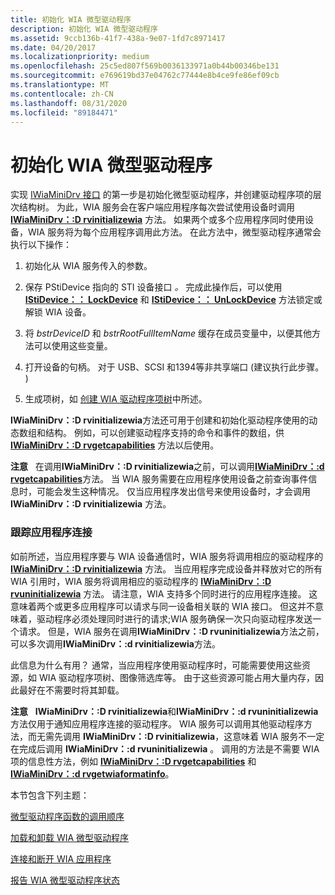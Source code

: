 ```yaml
---
title: 初始化 WIA 微型驱动程序
description: 初始化 WIA 微型驱动程序
ms.assetid: 9ccb136b-41f7-438a-9e07-1fd7c8971417
ms.date: 04/20/2017
ms.localizationpriority: medium
ms.openlocfilehash: 25c5ed807f569b0036133971a0b44b00346be131
ms.sourcegitcommit: e769619bd37e04762c77444e8b4ce9fe86ef09cb
ms.translationtype: MT
ms.contentlocale: zh-CN
ms.lasthandoff: 08/31/2020
ms.locfileid: "89184471"
---
```

# <a name="initializing-the-wia-minidriver"></a>初始化 WIA 微型驱动程序





实现 [IWiaMiniDrv 接口](/windows-hardware/drivers/ddi/wiamindr_lh/nn-wiamindr_lh-iwiaminidrv) 的第一步是初始化微型驱动程序，并创建驱动程序项的层次结构树。 为此，WIA 服务会在客户端应用程序每次尝试使用设备时调用 [**IWiaMiniDrv：:D rvinitializewia**](/windows-hardware/drivers/ddi/wiamindr_lh/nf-wiamindr_lh-iwiaminidrv-drvinitializewia) 方法。 如果两个或多个应用程序同时使用设备，WIA 服务将为每个应用程序调用此方法。 在此方法中，微型驱动程序通常会执行以下操作：

1.  初始化从 WIA 服务传入的参数。

2.  保存 PStiDevice 指向的 STI 设备接口 *。* 完成此操作后，可以使用 [**IStiDevice：： LockDevice**](/windows-hardware/drivers/ddi/sti/nf-sti-istidevice-lockdevice) 和 [**IStiDevice：： UnLockDevice**](/windows-hardware/drivers/ddi/sti/nf-sti-istidevice-unlockdevice) 方法锁定或解锁 WIA 设备。

3.  将 *bstrDeviceID* 和 *bstrRootFullItemName* 缓存在成员变量中，以便其他方法可以使用这些变量。

4.  打开设备的句柄。 对于 USB、SCSI 和1394等非共享端口 (建议执行此步骤。 ) 

5.  生成项树，如 [创建 WIA 驱动程序项树](creating-the-wia-driver-item-tree.md)中所述。

**IWiaMiniDrv：:D rvinitializewia**方法还可用于创建和初始化驱动程序使用的动态数组和结构。 例如，可以创建驱动程序支持的命令和事件的数组，供 [**IWiaMiniDrv：:D rvgetcapabilities**](/windows-hardware/drivers/ddi/wiamindr_lh/nf-wiamindr_lh-iwiaminidrv-drvgetcapabilities) 方法以后使用。

**注意**   在调用**IWiaMiniDrv：:D rvinitializewia**之前，可以调用[**IWiaMiniDrv：:d rvgetcapabilities**](/windows-hardware/drivers/ddi/wiamindr_lh/nf-wiamindr_lh-iwiaminidrv-drvgetcapabilities)方法。 当 WIA 服务需要在应用程序使用设备之前查询事件信息时，可能会发生这种情况。 仅当应用程序发出信号来使用设备时，才会调用 **IWiaMiniDrv：:D rvinitializewia** 方法。

 

### <a name="keeping-track-of-application-connections"></a>跟踪应用程序连接

如前所述，当应用程序要与 WIA 设备通信时，WIA 服务将调用相应的驱动程序的 [**IWiaMiniDrv：:D rvinitializewia**](/windows-hardware/drivers/ddi/wiamindr_lh/nf-wiamindr_lh-iwiaminidrv-drvinitializewia) 方法。 当应用程序完成设备并释放对它的所有 WIA 引用时，WIA 服务将调用相应的驱动程序的 [**IWiaMiniDrv：:D rvuninitializewia**](/windows-hardware/drivers/ddi/wiamindr_lh/nf-wiamindr_lh-iwiaminidrv-drvuninitializewia) 方法。 请注意，WIA 支持多个同时进行的应用程序连接。 这意味着两个或更多应用程序可以请求与同一设备相关联的 WIA 接口。 但这并不意味着，驱动程序必须处理同时进行的请求;WIA 服务确保一次只向驱动程序发送一个请求。 但是，WIA 服务在调用**IWiaMiniDrv：:D rvuninitializewia**方法之前，可以多次调用**IWiaMiniDrv：:d rvinitializewia**方法。

此信息为什么有用？ 通常，当应用程序使用驱动程序时，可能需要使用这些资源，如 WIA 驱动程序项树、图像筛选库等。 由于这些资源可能占用大量内存，因此最好在不需要时将其卸载。

**注意**   **IWiaMiniDrv：:D rvinitializewia**和**IWiaMiniDrv：:d rvuninitializewia**方法仅用于通知应用程序连接的驱动程序。 WIA 服务可以调用其他驱动程序方法，而无需先调用 **IWiaMiniDrv：:D rvinitializewia**，这意味着 WIA 服务不一定在完成后调用 **IWiaMiniDrv：:d rvuninitializewia** 。 调用的方法是不需要 WIA 项的信息性方法，例如 [**IWiaMiniDrv：:D rvgetcapabilities**](/windows-hardware/drivers/ddi/wiamindr_lh/nf-wiamindr_lh-iwiaminidrv-drvgetcapabilities) 和 [**IWiaMiniDrv：:d rvgetwiaformatinfo**](/windows-hardware/drivers/ddi/wiamindr_lh/nf-wiamindr_lh-iwiaminidrv-drvgetwiaformatinfo)。

 

本节包含下列主题：

[微型驱动程序函数的调用顺序](calling-order-for-minidriver-functions.md)

[加载和卸载 WIA 微型驱动程序](loading-and-unloading-a-wia-minidriver.md)

[连接和断开 WIA 应用程序](connecting-and-disconnecting-a-wia-application.md)

[报告 WIA 微型驱动程序状态](reporting-wia-minidriver-status.md)

 

